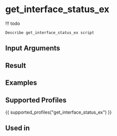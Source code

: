 

# get_interface_status_ex

<!-- prettier-ignore -->
!!! todo

    Describe get_interface_status_ex script

## Input Arguments

## Result

## Examples

## Supported Profiles

{{ supported_profiles("get_interface_status_ex") }}

## Used in
